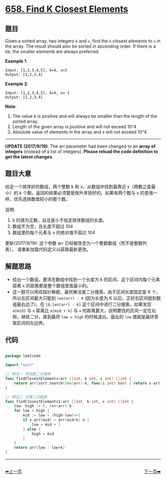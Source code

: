# [658. Find K Closest Elements](https://leetcode.com/problems/find-k-closest-elements/)


## 题目

Given a sorted array, two integers `k` and `x`, find the `k` closest elements to `x` in the array. The result should also be sorted in ascending order. If there is a tie, the smaller elements are always preferred.

**Example 1**:

    Input: [1,2,3,4,5], k=4, x=3
    Output: [1,2,3,4]

**Example 2**:

    Input: [1,2,3,4,5], k=4, x=-1
    Output: [1,2,3,4]

**Note**:

1. The value k is positive and will always be smaller than the length of the sorted array.
2. Length of the given array is positive and will not exceed 10^4
3. Absolute value of elements in the array and x will not exceed 10^4

---

**UPDATE (2017/9/19)**: The arr parameter had been changed to an **array of integers** (instead of a list of integers). **Please reload the code definition to get the latest changes**.


## 题目大意


给定一个排序好的数组，两个整数 k 和 x，从数组中找到最靠近 x（两数之差最小）的 k 个数。返回的结果必须要是按升序排好的。如果有两个数与 x 的差值一样，优先选择数值较小的那个数。


说明:

1. k 的值为正数，且总是小于给定排序数组的长度。
2. 数组不为空，且长度不超过 104
3. 数组里的每个元素与 x 的绝对值不超过 104
 

更新(2017/9/19):
这个参数 arr 已经被改变为一个整数数组（而不是整数列表）。 请重新加载代码定义以获取最新更改。




## 解题思路


- 给出一个数组，要求在数组中找到一个长度为 k 的区间，这个区间内每个元素距离 x 的距离都是整个数组里面最小的。
- 这一题可以用双指针解题，最优解法是二分搜索。由于区间长度固定是 K 个，所以左区间最大只能到 `len(arr) - K` (因为长度为 K 以后，正好右区间就到数组最右边了)，在 `[0,len(arr) - K]` 这个区间中进行二分搜索。如果发现 `a[mid]` 与 `x` 距离比 `a[mid + k]` 与 `x` 的距离要大，说明要找的区间一定在右侧，继续二分，直到最终 `low = high` 的时候退出。逼出的 `low` 值就是最终答案区间的左边界。


## 代码

```go

package leetcode

import "sort"

// 解法一 库函数二分搜索
func findClosestElements(arr []int, k int, x int) []int {
	return arr[sort.Search(len(arr)-k, func(i int) bool { return x-arr[i] <= arr[i+k]-x }):][:k]
}

// 解法二 手撸二分搜索
func findClosestElements1(arr []int, k int, x int) []int {
	low, high := 0, len(arr)-k
	for low < high {
		mid := low + (high-low)>>1
		if x-arr[mid] > arr[mid+k]-x {
			low = mid + 1
		} else {
			high = mid
		}
	}
	return arr[low : low+k]
}

```


----------------------------------------------
<div style="display: flex;justify-content: space-between;align-items: center;">
<p><a href="https://books.halfrost.com/leetcode/ChapterFour/0653.Two-Sum-IV---Input-is-a-BST/">⬅️上一页</a></p>
<p><a href="https://books.halfrost.com/leetcode/ChapterFour/0661.Image-Smoother/">下一页➡️</a></p>
</div>
